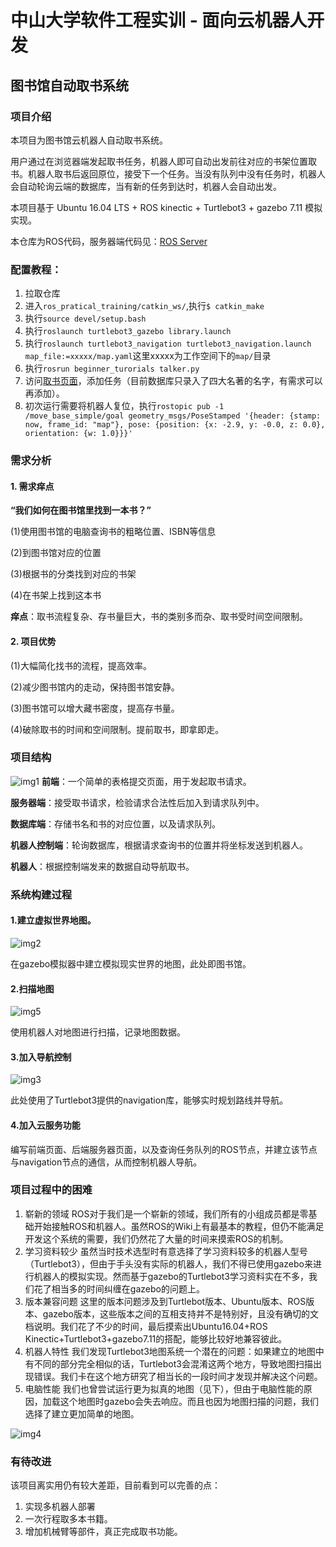 # 中山大学软件工程实训 - 面向云机器人开发
## 图书馆自动取书系统

### 项目介绍
本项目为图书馆云机器人自动取书系统。

用户通过在浏览器端发起取书任务，机器人即可自动出发前往对应的书架位置取书。机器人取书后返回原位，接受下一个任务。当没有队列中没有任务时，机器人会自动轮询云端的数据库，当有新的任务到达时，机器人会自动出发。

本项目基于 Ubuntu 16.04 LTS + ROS kinectic + Turtlebot3 + gazebo 7.11 模拟实现。

本仓库为ROS代码，服务器端代码见：[ROS Server](https://github.com/SYSU-ROS-Develop/ROS_Server)

### 配置教程：
1. 拉取仓库
2. 进入`ros_pratical_training/catkin_ws/`,执行`$ catkin_make`
3. 执行`source devel/setup.bash`
4. 执行`roslaunch turtlebot3_gazebo library.launch`
5. 执行`roslaunch turtlebot3_navigation turtlebot3_navigation.launch map_file:=xxxxx/map.yaml`这里xxxxx为工作空间下的`map/`目录
6. 执行`rosrun beginner_turorials talker.py`
7. 访问[取书页面](http://meal.mlg.kim/interface.html)，添加任务（目前数据库只录入了四大名著的名字，有需求可以再添加）。
8. 初次运行需要将机器人复位，执行`rostopic pub -1 /move_base_simple/goal geometry_msgs/PoseStamped '{header: {stamp: now, frame_id: "map"}, pose: {position: {x: -2.9, y: -0.0, z: 0.0}, orientation: {w: 1.0}}}'`

### 需求分析
#### 1. 需求痒点

**“我们如何在图书馆里找到一本书？”**

(1)使用图书馆的电脑查询书的粗略位置、ISBN等信息

(2)到图书馆对应的位置

(3)根据书的分类找到对应的书架

(4)在书架上找到这本书

**痒点**：取书流程复杂、存书量巨大，书的类别多而杂、取书受时间空间限制。

#### 2. 项目优势

(1)大幅简化找书的流程，提高效率。

(2)减少图书馆内的走动，保持图书馆安静。

(3)图书馆可以增大藏书密度，提高存书量。

(4)破除取书的时间和空间限制。提前取书，即拿即走。

### 项目结构
![img1](https://github.com/SYSU-ROS-Develop/ros_pratical_training/blob/master/doc/imgs/1.png)
**前端**：一个简单的表格提交页面，用于发起取书请求。

**服务器端**：接受取书请求，检验请求合法性后加入到请求队列中。

**数据库端**：存储书名和书的对应位置，以及请求队列。

**机器人控制端**：轮询数据库，根据请求查询书的位置并将坐标发送到机器人。

**机器人**：根据控制端发来的数据自动导航取书。

### 系统构建过程
#### 1.建立虚拟世界地图。

![img2](https://github.com/SYSU-ROS-Develop/ros_pratical_training/blob/master/doc/imgs/2.jpg)

在gazebo模拟器中建立模拟现实世界的地图，此处即图书馆。

#### 2.扫描地图

![img5](https://github.com/SYSU-ROS-Develop/ros_pratical_training/blob/master/doc/imgs/map.jpg)

使用机器人对地图进行扫描，记录地图数据。

#### 3.加入导航控制

![img3](https://github.com/SYSU-ROS-Develop/ros_pratical_training/blob/master/doc/imgs/3.jpg)

此处使用了Turtlebot3提供的navigation库，能够实时规划路线并导航。

#### 4.加入云服务功能
编写前端页面、后端服务器页面，以及查询任务队列的ROS节点，并建立该节点与navigation节点的通信，从而控制机器人导航。

### 项目过程中的困难
1. 崭新的领域
ROS对于我们是一个崭新的领域，我们所有的小组成员都是零基础开始接触ROS和机器人。虽然ROS的Wiki上有最基本的教程，但仍不能满足开发这个系统的需要，我们仍然花了大量的时间来摸索ROS的机制。
2. 学习资料较少
虽然当时技术选型时有意选择了学习资料较多的机器人型号（Turtlebot3），但由于手头没有实际的机器人，我们不得已使用gazebo来进行机器人的模拟实现。然而基于gazebo的Turtlebot3学习资料实在不多，我们花了相当多的时间纠缠在gazebo的问题上。
3. 版本兼容问题
这里的版本问题涉及到Turtlebot版本、Ubuntu版本、ROS版本、gazebo版本，这些版本之间的互相支持并不是特别好，且没有确切的文档说明。我们花了不少的时间，最后摸索出Ubuntu16.04+ROS Kinectic+Turtlebot3+gazebo7.11的搭配，能够比较好地兼容彼此。
4. 机器人特性
我们发现Turtlebot3地图系统一个潜在的问题：如果建立的地图中有不同的部分完全相似的话，Turtlebot3会混淆这两个地方，导致地图扫描出现错误。我们卡在这个地方研究了相当长的一段时间才发现并解决这个问题。
5. 电脑性能
我们也曾尝试运行更为拟真的地图（见下），但由于电脑性能的原因，加载这个地图时gazebo会失去响应。而且也因为地图扫描的问题，我们选择了建立更加简单的地图。

![img4](https://github.com/SYSU-ROS-Develop/ros_pratical_training/blob/master/doc/imgs/4.jpg)

### 有待改进
该项目离实用仍有较大差距，目前看到可以完善的点：
1. 实现多机器人部署
2. 一次行程取多本书籍。
3. 增加机械臂等部件，真正完成取书功能。
